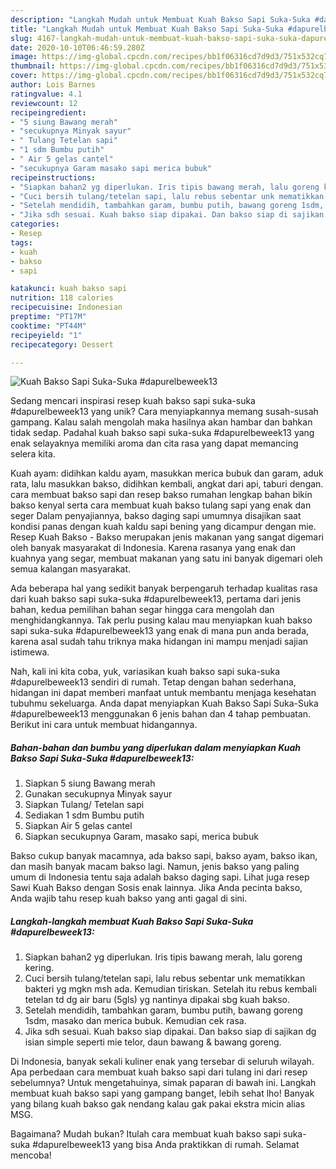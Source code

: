 ```yaml
---
description: "Langkah Mudah untuk Membuat Kuah Bakso Sapi Suka-Suka #dapurelbeweek13 yang Bikin Ngiler"
title: "Langkah Mudah untuk Membuat Kuah Bakso Sapi Suka-Suka #dapurelbeweek13 yang Bikin Ngiler"
slug: 4167-langkah-mudah-untuk-membuat-kuah-bakso-sapi-suka-suka-dapurelbeweek13-yang-bikin-ngiler
date: 2020-10-10T06:46:59.280Z
image: https://img-global.cpcdn.com/recipes/bb1f06316cd7d9d3/751x532cq70/kuah-bakso-sapi-suka-suka-dapurelbeweek13-foto-resep-utama.jpg
thumbnail: https://img-global.cpcdn.com/recipes/bb1f06316cd7d9d3/751x532cq70/kuah-bakso-sapi-suka-suka-dapurelbeweek13-foto-resep-utama.jpg
cover: https://img-global.cpcdn.com/recipes/bb1f06316cd7d9d3/751x532cq70/kuah-bakso-sapi-suka-suka-dapurelbeweek13-foto-resep-utama.jpg
author: Lois Barnes
ratingvalue: 4.1
reviewcount: 12
recipeingredient:
- "5 siung Bawang merah"
- "secukupnya Minyak sayur"
- " Tulang Tetelan sapi"
- "1 sdm Bumbu putih"
- " Air 5 gelas cantel"
- "secukupnya Garam masako sapi merica bubuk"
recipeinstructions:
- "Siapkan bahan2 yg diperlukan. Iris tipis bawang merah, lalu goreng kering."
- "Cuci bersih tulang/tetelan sapi, lalu rebus sebentar unk mematikkan bakteri yg mgkn msh ada. Kemudian tiriskan. Setelah itu rebus kembali tetelan td dg air baru (5gls) yg nantinya dipakai sbg kuah bakso."
- "Setelah mendidih, tambahkan garam, bumbu putih, bawang goreng 1sdm, masako dan merica bubuk. Kemudian cek rasa."
- "Jika sdh sesuai. Kuah bakso siap dipakai. Dan bakso siap di sajikan dg isian simple seperti mie telor, daun bawang &amp; bawang goreng."
categories:
- Resep
tags:
- kuah
- bakso
- sapi

katakunci: kuah bakso sapi 
nutrition: 118 calories
recipecuisine: Indonesian
preptime: "PT17M"
cooktime: "PT44M"
recipeyield: "1"
recipecategory: Dessert

---
```



![Kuah Bakso Sapi Suka-Suka #dapurelbeweek13](https://img-global.cpcdn.com/recipes/bb1f06316cd7d9d3/751x532cq70/kuah-bakso-sapi-suka-suka-dapurelbeweek13-foto-resep-utama.jpg)

Sedang mencari inspirasi resep kuah bakso sapi suka-suka #dapurelbeweek13 yang unik? Cara menyiapkannya memang susah-susah gampang. Kalau salah mengolah maka hasilnya akan hambar dan bahkan tidak sedap. Padahal kuah bakso sapi suka-suka #dapurelbeweek13 yang enak selayaknya memiliki aroma dan cita rasa yang dapat memancing selera kita.

Kuah ayam: didihkan kaldu ayam, masukkan merica bubuk dan garam, aduk rata, lalu masukkan bakso, didihkan kembali, angkat dari api, taburi dengan. cara membuat bakso sapi dan resep bakso rumahan lengkap bahan bikin bakso kenyal serta cara membuat kuah bakso tulang sapi yang enak dan seger Dalam penyajiannya, bakso daging sapi umumnya disajikan saat kondisi panas dengan kuah kaldu sapi bening yang dicampur dengan mie. Resep Kuah Bakso - Bakso merupakan jenis makanan yang sangat digemari oleh banyak masyarakat di Indonesia. Karena rasanya yang enak dan kuahnya yang segar, membuat makanan yang satu ini banyak digemari oleh semua kalangan masyarakat.

Ada beberapa hal yang sedikit banyak berpengaruh terhadap kualitas rasa dari kuah bakso sapi suka-suka #dapurelbeweek13, pertama dari jenis bahan, kedua pemilihan bahan segar hingga cara mengolah dan menghidangkannya. Tak perlu pusing kalau mau menyiapkan kuah bakso sapi suka-suka #dapurelbeweek13 yang enak di mana pun anda berada, karena asal sudah tahu triknya maka hidangan ini mampu menjadi sajian istimewa.


Nah, kali ini kita coba, yuk, variasikan kuah bakso sapi suka-suka #dapurelbeweek13 sendiri di rumah. Tetap dengan bahan sederhana, hidangan ini dapat memberi manfaat untuk membantu menjaga kesehatan tubuhmu sekeluarga. Anda dapat menyiapkan Kuah Bakso Sapi Suka-Suka #dapurelbeweek13 menggunakan 6 jenis bahan dan 4 tahap pembuatan. Berikut ini cara untuk membuat hidangannya.

<!--inarticleads1-->

##### Bahan-bahan dan bumbu yang diperlukan dalam menyiapkan Kuah Bakso Sapi Suka-Suka #dapurelbeweek13:

1. Siapkan 5 siung Bawang merah
1. Gunakan secukupnya Minyak sayur
1. Siapkan  Tulang/ Tetelan sapi
1. Sediakan 1 sdm Bumbu putih
1. Siapkan  Air 5 gelas cantel
1. Siapkan secukupnya Garam, masako sapi, merica bubuk


Bakso cukup banyak macamnya, ada bakso sapi, bakso ayam, bakso ikan, dan masih banyak macam bakso lagi. Namun, jenis bakso yang paling umum di Indonesia tentu saja adalah bakso daging sapi. Lihat juga resep Sawi Kuah Bakso dengan Sosis enak lainnya. Jika Anda pecinta bakso, Anda wajib tahu resep kuah bakso yang anti gagal di sini. 

<!--inarticleads2-->

##### Langkah-langkah membuat Kuah Bakso Sapi Suka-Suka #dapurelbeweek13:

1. Siapkan bahan2 yg diperlukan. Iris tipis bawang merah, lalu goreng kering.
1. Cuci bersih tulang/tetelan sapi, lalu rebus sebentar unk mematikkan bakteri yg mgkn msh ada. Kemudian tiriskan. Setelah itu rebus kembali tetelan td dg air baru (5gls) yg nantinya dipakai sbg kuah bakso.
1. Setelah mendidih, tambahkan garam, bumbu putih, bawang goreng 1sdm, masako dan merica bubuk. Kemudian cek rasa.
1. Jika sdh sesuai. Kuah bakso siap dipakai. Dan bakso siap di sajikan dg isian simple seperti mie telor, daun bawang &amp; bawang goreng.


Di Indonesia, banyak sekali kuliner enak yang tersebar di seluruh wilayah. Apa perbedaan cara membuat kuah bakso sapi dari tulang ini dari resep sebelumnya? Untuk mengetahuinya, simak paparan di bawah ini. Langkah membuat kuah bakso sapi yang gampang banget, lebih sehat lho! Banyak yang bilang kuah bakso gak nendang kalau gak pakai ekstra micin alias MSG. 

Bagaimana? Mudah bukan? Itulah cara membuat kuah bakso sapi suka-suka #dapurelbeweek13 yang bisa Anda praktikkan di rumah. Selamat mencoba!
